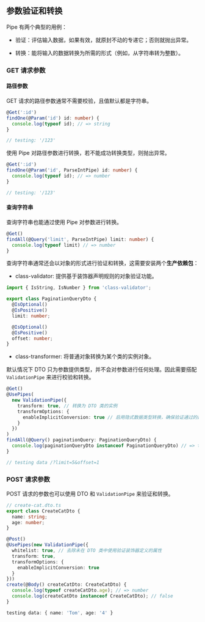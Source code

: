 ## 参数验证和转换

Pipe 有两个典型的用例：

- 验证：评估输入数据，如果有效，就原封不动的专递它；否则就抛出异常。

- 转换：能将输入的数据转换为所需的形式（例如，从字符串转为整数）。

### GET 请求参数

#### 路径参数

GET 请求的路径参数通常不需要校验，且值默认都是字符串。

```typescript
@Get(':id')
findOne(@Param('id') id: number) {
  console.log(typeof id); // => string
}

// testing: '/123'
```

使用 Pipe 对路径参数进行转换，若不能成功转换类型，则抛出异常。

```typescript
@Get(':id')
findOne(@Param('id', ParseIntPipe) id: number) {
  console.log(typeof id); // => number
}

// testing: '/123'
```

#### 查询字符串

查询字符串也能通过使用 Pipe 对参数进行转换。

```typescript
@Get()
findAll(@Query('limit', ParseIntPipe) limit: number) {
  console.log(typeof limit) // => number
}
```

查询字符串通常还会以对象的形式进行验证和转换，这需要安装两个**生产依赖包**：

- class-validator: 提供基于装饰器声明规则的对象验证功能。

```typescript
import { IsString, IsNumber } from 'class-validator';

export class PaginationQueryDto {
  @IsOptional()
  @IsPositive()
  limit: number;

  @IsOptional()
  @IsPositive()
  offset: number;
}
```

- class-transformer: 将普通对象转换为某个类的实例对象。

默认情况下 DTO 只为参数提供类型，并不会对参数进行任何处理。因此需要搭配 `ValidationPipe` 来进行校验和转换。

```typescript
@Get()
@UsePipes(
  new ValidationPipe({
    transform: true, // 转换为 DTO 类的实例
    transformOptions: {
      enableImplicitConversion: true // 启用隐式数据类型转换，确保验证通过的数据与 DTO 类的属性类型匹配
    }
  })
)
findAll(@Query() paginationQuery: PaginationQueryDto) {
  console.log(paginationQueryDto instanceof PaginationQueryDto) // => true
}

// testing data /?limit=5&offset=1
```

### POST 请求参数

POST 请求的参数也可以使用 DTO 和 `ValidationPipe` 来验证和转换。

```typescript
// create-cat.dto.ts
export class CreateCatDto {
  name: string;
  age: number;
}

@Post()
@UsePipes(new ValidationPipe({
  whitelist: true, // 去除未在 DTO 类中使用验证装饰器定义的属性
  transform: true,
  transformOptions: {
    enableImplicitConversion: true
  }
}))
create(@Body() createCatDto: CreateCatDto) {
  console.log(typeof createCatDto.age); // => number
  console.log(createCatDto instanceof CreateCatDto); // false
}

testing data: { name: 'Tom', age: '4' }
```
